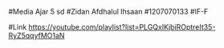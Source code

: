 #Media Ajar 5 sd
#Zidan Afdhalul Ihsaan
#1207070133
#IF-F

#Link
https://youtube.com/playlist?list=PLGQxIKjbiROptreIt35-RyZ5qqyfMO1aN
